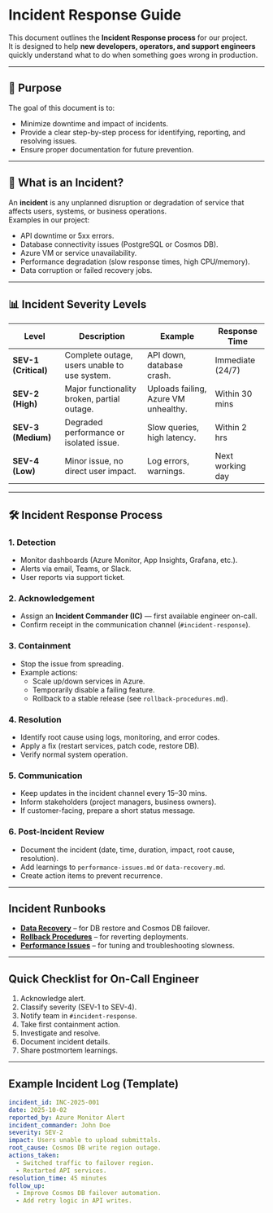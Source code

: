 # Incident Response Guide  

This document outlines the **Incident Response process** for our project.  
It is designed to help **new developers, operators, and support engineers** quickly understand what to do when something goes wrong in production.

---

## 🎯 Purpose
The goal of this document is to:
- Minimize downtime and impact of incidents.  
- Provide a clear step-by-step process for identifying, reporting, and resolving issues.  
- Ensure proper documentation for future prevention.  

---

## 🚨 What is an Incident?
An **incident** is any unplanned disruption or degradation of service that affects users, systems, or business operations.  
Examples in our project:
- API downtime or 5xx errors.  
- Database connectivity issues (PostgreSQL or Cosmos DB).  
- Azure VM or service unavailability.  
- Performance degradation (slow response times, high CPU/memory).  
- Data corruption or failed recovery jobs.  

---

## 📊 Incident Severity Levels

| Level                | Description                                  | Example                              | Response Time    |
|----------------------|----------------------------------------------|--------------------------------------|------------------|
| **SEV-1 (Critical)** | Complete outage, users unable to use system. | API down, database crash.            | Immediate (24/7) |
| **SEV-2 (High)**     | Major functionality broken, partial outage.  | Uploads failing, Azure VM unhealthy. | Within 30 mins   |
| **SEV-3 (Medium)**   | Degraded performance or isolated issue.      | Slow queries, high latency.          | Within 2 hrs     |
| **SEV-4 (Low)**      | Minor issue, no direct user impact.          | Log errors, warnings.                | Next working day |

---

## 🛠 Incident Response Process

### 1. **Detection**
- Monitor dashboards (Azure Monitor, App Insights, Grafana, etc.).  
- Alerts via email, Teams, or Slack.  
- User reports via support ticket.  

### 2. **Acknowledgement**
- Assign an **Incident Commander (IC)** — first available engineer on-call.  
- Confirm receipt in the communication channel (`#incident-response`).  

### 3. **Containment**
- Stop the issue from spreading.  
- Example actions:  
  - Scale up/down services in Azure.  
  - Temporarily disable a failing feature.  
  - Rollback to a stable release (see `rollback-procedures.md`).  

### 4. **Resolution**
- Identify root cause using logs, monitoring, and error codes.  
- Apply a fix (restart services, patch code, restore DB).  
- Verify normal system operation.  

### 5. **Communication**
- Keep updates in the incident channel every 15–30 mins.  
- Inform stakeholders (project managers, business owners).  
- If customer-facing, prepare a short status message.  

### 6. **Post-Incident Review**
- Document the incident (date, time, duration, impact, root cause, resolution).  
- Add learnings to `performance-issues.md` or `data-recovery.md`.  
- Create action items to prevent recurrence.  

---

## Incident Runbooks

- **[Data Recovery](./docs/runbooks/data-recovery.md)** – for DB restore and Cosmos DB failover.  
- **[Rollback Procedures](./rollback-procedures.md)** – for reverting deployments.  
- **[Performance Issues](./performance-issues.md)** – for tuning and troubleshooting slowness.  

---

## Quick Checklist for On-Call Engineer

1. Acknowledge alert.  
2. Classify severity (SEV-1 to SEV-4).  
3. Notify team in `#incident-response`.  
4. Take first containment action.  
5. Investigate and resolve.  
6. Document incident details.  
7. Share postmortem learnings.  

---

##  Example Incident Log (Template)

```yaml
incident_id: INC-2025-001
date: 2025-10-02
reported_by: Azure Monitor Alert
incident_commander: John Doe
severity: SEV-2
impact: Users unable to upload submittals.
root_cause: Cosmos DB write region outage.
actions_taken:
  - Switched traffic to failover region.
  - Restarted API services.
resolution_time: 45 minutes
follow_up:
  - Improve Cosmos DB failover automation.
  - Add retry logic in API writes.
```
